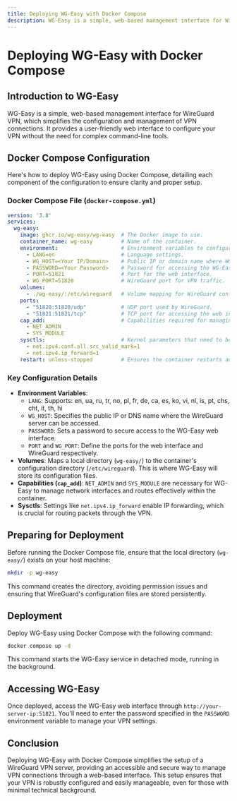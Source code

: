 ```yaml
---
title: Deploying WG-Easy with Docker Compose
description: WG-Easy is a simple, web-based management interface for WireGuard VPN, which si>
---
```


# Deploying WG-Easy with Docker Compose

## Introduction to WG-Easy

WG-Easy is a simple, web-based management interface for WireGuard VPN, which simplifies the configuration and management of VPN connections. It provides a user-friendly web interface to configure your VPN without the need for complex command-line tools.

## Docker Compose Configuration

Here's how to deploy WG-Easy using Docker Compose, detailing each component of the configuration to ensure clarity and proper setup.

### Docker Compose File (`docker-compose.yml`)

```yaml
version: '3.8'
services:
  wg-easy:
    image: ghcr.io/wg-easy/wg-easy  # The Docker image to use.
    container_name: wg-easy         # Name of the container.
    environment:                    # Environment variables to configure the instance.
      - LANG=en                     # Language settings.
      - WG_HOST=<Your IP/Domain>    # Public IP or domain name where WG-Easy is accessible.
      - PASSWORD=<Your Password>    # Password for accessing the WG-Easy web interface.
      - PORT=51821                  # Port for the web interface.
      - WG_PORT=51820               # WireGuard port for VPN traffic.
    volumes:
      - ./wg-easy/:/etc/wireguard   # Volume mapping for WireGuard configuration files.
    ports:
      - "51820:51820/udp"           # UDP port used by WireGuard.
      - "51821:51821/tcp"           # TCP port for accessing the web interface.
    cap_add:                        # Capabilities required for managing networking features.
      - NET_ADMIN
      - SYS_MODULE
    sysctls:                        # Kernel parameters that need to be set for WireGuard.
      - net.ipv4.conf.all.src_valid_mark=1
      - net.ipv4.ip_forward=1
    restart: unless-stopped         # Ensures the container restarts automatically unless manually stopped.
```

### Key Configuration Details

- **Environment Variables**:
  - `LANG`: Supports: en, ua, ru, tr, no, pl, fr, de, ca, es, ko, vi, nl, is, pt, chs, cht, it, th, hi
  - `WG_HOST`: Specifies the public IP or DNS name where the WireGuard server can be accessed.
  - `PASSWORD`: Sets a password to secure access to the WG-Easy web interface.
  - `PORT` and `WG_PORT`: Define the ports for the web interface and WireGuard respectively.
- **Volumes**: Maps a local directory (`wg-easy/`) to the container's configuration directory (`/etc/wireguard`). This is where WG-Easy will store its configuration files.
- **Capabilities (`cap_add`)**: `NET_ADMIN` and `SYS_MODULE` are necessary for WG-Easy to manage network interfaces and routes effectively within the container.
- **Sysctls**: Settings like `net.ipv4.ip_forward` enable IP forwarding, which is crucial for routing packets through the VPN.

## Preparing for Deployment

Before running the Docker Compose file, ensure that the local directory (`wg-easy/`) exists on your host machine:

```bash
mkdir -p wg-easy
```

This command creates the directory, avoiding permission issues and ensuring that WireGuard's configuration files are stored persistently.

## Deployment

Deploy WG-Easy using Docker Compose with the following command:

```bash
docker compose up -d
```

This command starts the WG-Easy service in detached mode, running in the background.

## Accessing WG-Easy

Once deployed, access the WG-Easy web interface through `http://your-server-ip:51821`. You'll need to enter the password specified in the `PASSWORD` environment variable to manage your VPN settings.

## Conclusion

Deploying WG-Easy with Docker Compose simplifies the setup of a WireGuard VPN server, providing an accessible and secure way to manage VPN connections through a web-based interface. This setup ensures that your VPN is robustly configured and easily manageable, even for those with minimal technical background.
